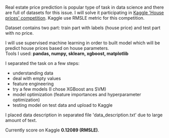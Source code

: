Real estate price prediction is popular type of task in data science and there are full of datasets for this issue.
I will solve it participating in [Kaggle 'House prices' competition](https://www.kaggle.com/c/house-prices-advanced-regression-techniques). Kaggle use RMSLE metric for this competition. <br> 

Dataset contains two part: train part with labels (house price) and test part with no price. <br>

I will use supervised machine learning in order to built model which will be predict house prices based on house parameters. <br>
Tools I used: **pandas, numpy, sklearn, xgboost, matplotlib** <br>



I separated the task on a few steps:
  - understanding data
  - deal with empty values
  - feature engineering
  - try a few models (I chose XGBoost ans SVM)
  - model optimization (feature importances and hyperparameter optimization)
  - testing model on test data and upload to Kaggle

I placed data description in separated file 'data_description.txt' due to large amount of text.

Currently score on Kaggle **0.12089 (RMSLE)**.<br>

